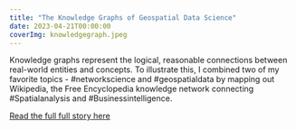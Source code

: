 ```yaml
---
title: "The Knowledge Graphs of Geospatial Data Science"
date: 2023-04-21T00:00:00
coverImg: knowledgegraph.jpeg
---
```


Knowledge graphs represent the logical, reasonable connections between real-world entities and concepts. To illustrate this, I combined two of my favorite topics - #networkscience and #geospatialdata by mapping out Wikipedia, the Free Encyclopedia knowledge network connecting #Spatialanalysis and #Businessintelligence.


<!--more-->


[Read the full full story here](https://www.linkedin.com/feed/update/urn:li:activity:7053668605611114496/ )
